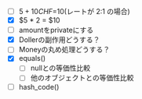 - [ ] $5 + 10CHF =$10(レートが 2:1 の場合)
- [x] $5 * 2 = $10
- [ ] amountをprivateにする
- [x] Dollerの副作用どうする？
- [ ] Moneyの丸め処理どうする？
- [x] equals()
  - [ ] nullとの等価性比較
  - [ ] 他のオブジェクトとの等価性比較
- [ ] hash_code()
